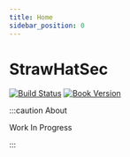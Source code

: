 ```yaml
---
title: Home
sidebar_position: 0
---
```


# StrawHatSec

[![Build Status][build-image]][build-url]
[![Book Version][tag-image]][tag-url]

[build-image]: https://img.shields.io/github/workflow/status/niqdev/strawhatsec/Website%20CI?style=flat-square
[build-url]: https://github.com/niqdev/strawhatsec/actions/workflows/website-ci.yml

[tag-image]: https://img.shields.io/github/tag/niqdev/strawhatsec.svg?style=popout-square&color=orange&label=version
[tag-url]: https://niqdev.github.io/strawhatsec

:::caution About

Work In Progress

:::
